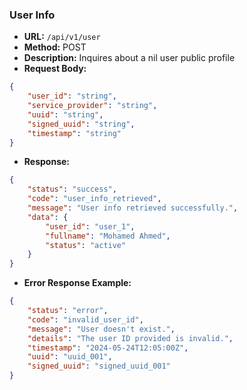 ### **User Info**

- **URL:** `/api/v1/user`
- **Method:** POST
- **Description:** Inquires about a nil user public profile
- **Request Body:**
    
```json
{
    "user_id": "string",
    "service_provider": "string",
    "uuid": "string",
    "signed_uuid": "string",
    "timestamp": "string"
}
```
    
- **Response:**
    
```json
{
    "status": "success",
    "code": "user_info_retrieved",
    "message": "User info retrieved successfully.",
    "data": {
        "user_id": "user_1",
        "fullname": "Mohamed Ahmed",
        "status": "active"
    }
}
```
    
- **Error Response Example:**
    
```json
{
    "status": "error",
    "code": "invalid_user_id",
    "message": "User doesn't exist.",
    "details": "The user ID provided is invalid.",
    "timestamp": "2024-05-24T12:05:00Z",
    "uuid": "uuid_001",
    "signed_uuid": "signed_uuid_001"
}
```